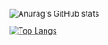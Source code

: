 ![Anurag's GitHub stats](https://github-readme-stats.vercel.app/api?username=Ziiron1&show_icons=true&theme=dracula)


[![Top Langs](https://github-readme-stats.vercel.app/api/top-langs/?username=Ziiron1&layout=compact)](https://github.com/anuraghazra/github-readme-stats)
